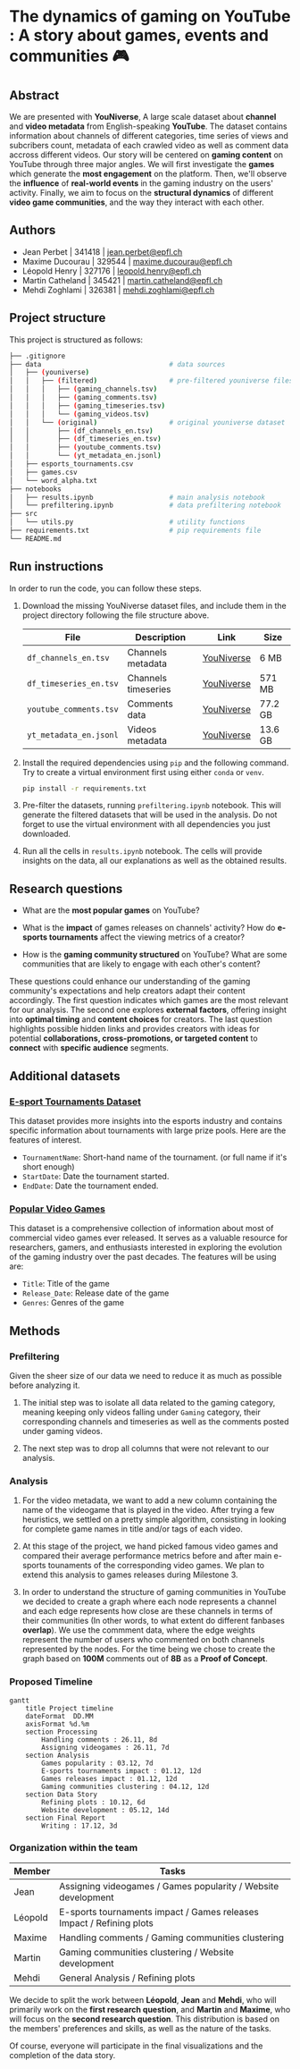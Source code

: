 # The dynamics of gaming on YouTube : A story about games, events and communities 🎮

## Abstract

We are presented with **YouNiverse**, A large scale dataset about **channel** and **video metadata** from English-speaking **YouTube**. The dataset contains information about channels of different categories, time series of views and subcribers count, metadata of each crawled video as well as comment data accross different videos. Our story will be centered on **gaming content** on YouTube through three major angles. We will first investigate the **games** which generate the **most engagement** on the platform. Then, we'll observe the **influence** of **real-world events** in the gaming industry on the users' activity. Finally, we aim to focus on the **structural dynamics** of different **video game communities**, and the way they interact with each other.

## Authors

- Jean Perbet | 341418 | <jean.perbet@epfl.ch>
- Maxime Ducourau | 329544 | <maxime.ducourau@epfl.ch>
- Léopold Henry | 327176 | <leopold.henry@epfl.ch>
- Martin Catheland | 345421 | <martin.catheland@epfl.ch>
- Mehdi Zoghlami | 326381 | <mehdi.zoghlami@epfl.ch>

## Project structure

This project is structured as follows:

```sh
├── .gitignore
├── data                                # data sources
│   ├── (youniverse)
│   │   ├── (filtered)                  # pre-filtered youniverse files
│   │   │   ├── (gaming_channels.tsv)
│   │   │   ├── (gaming_comments.tsv)
│   │   │   ├── (gaming_timeseries.tsv)
│   │   │   └── (gaming_videos.tsv)
│   │   └── (original)                  # original youniverse dataset
│   │       ├── (df_channels_en.tsv)
│   │       ├── (df_timeseries_en.tsv)
│   │       ├── (youtube_comments.tsv)
│   │       └── (yt_metadata_en.jsonl)
│   ├── esports_tournaments.csv
│   ├── games.csv
│   └── word_alpha.txt      
├── notebooks                          
│   ├── results.ipynb                   # main analysis notebook
│   └── prefiltering.ipynb              # data prefiltering notebook
├── src                                         
│   └── utils.py                        # utility functions
├── requirements.txt                    # pip requirements file
└── README.md
```

## Run instructions

In order to run the code, you can follow these steps.

1. Download the missing YouNiverse dataset files, and include them in the project directory following the file structure above.

    | File | Description | Link | Size |
    | --- | --- | --- | --- |
    | `df_channels_en.tsv` | Channels metadata | [YouNiverse](https://zenodo.org/records/4650046) | 6 MB |
    | `df_timeseries_en.tsv` | Channels timeseries | [YouNiverse](https://zenodo.org/records/4650046) | 571 MB |
    | `youtube_comments.tsv` | Comments data | [YouNiverse](https://zenodo.org/records/4650046) | 77.2 GB |
    | `yt_metadata_en.jsonl` | Videos metadata | [YouNiverse](https://zenodo.org/records/4650046) | 13.6 GB |

2. Install the required dependencies using `pip` and the following command. Try to create a virtual environment first using either `conda` or `venv`.

    ```sh
    pip install -r requirements.txt
    ```

3. Pre-filter the datasets, running `prefiltering.ipynb` notebook. This will generate the filtered datasets that will be used in the analysis. Do not forget to use the virtual environment with all dependencies you just downloaded.

4. Run all the cells in `results.ipynb` notebook. The cells will provide insights on the data, all our explanations as well as the obtained results.

## Research questions

- What are the **most popular games** on YouTube?

- What is the **impact** of games releases on channels' activity? How do **e-sports tournaments** affect the viewing metrics of a creator?

- How is the **gaming community structured** on YouTube? What are some communities that are likely to engage with each other's content?

These questions could enhance our understanding of the gaming community's expectations and help creators adapt their content accordingly. The first question indicates which games are the most relevant for our analysis. The second one explores **external factors**, offering insight into **optimal timing** and **content choices** for creators. The last question highlights possible hidden links and provides creators with ideas for potential **collaborations, cross-promotions, or targeted content** to **connect** with **specific audience** segments.

## Additional datasets

### [E-sport Tournaments Dataset](https://www.kaggle.com/datasets/hbakker/esports-200-tournaments)

This dataset provides more insights into the esports industry and contains specific information about tournaments with large prize pools. Here are the features of interest.

- `TournamentName`: Short-hand name of the tournament. (or full name if it's short enough)
- `StartDate`: Date the tournament started.
- `EndDate`: Date the tournament ended.

### [Popular Video Games](https://www.kaggle.com/datasets/matheusfonsecachaves/popular-video-games)

This dataset is a comprehensive collection of information about most of commercial video games ever released. It serves as a valuable resource for researchers, gamers, and enthusiasts interested in exploring the evolution of the gaming industry over the past decades. The features will be using are:

- `Title`: Title of the game
- `Release_Date`: Release date of the game
- `Genres`: Genres of the game

## Methods

### Prefiltering

Given the sheer size of our data we need to reduce it as much as possible before analyzing it.

1. The initial step was to isolate all data related to the gaming category, meaning keeping only videos falling under `Gaming` category, their corresponding channels and timeseries as well as the comments posted under gaming videos.

2. The next step was to drop all columns that were not relevant to our analysis.  

### Analysis

1. For the video metadata, we want to add a new column containing the name of the videogame that is played in the video. After trying a few heuristics, we settled on a pretty simple algorithm, consisting in looking for complete game names in title and/or tags of each video.

2. At this stage of the project, we hand picked famous video games and compared their average performance metrics before and after main e-sports tounaments of the corresponding video games. We plan to extend this analysis to games releases during Milestone 3.

3. In order to understand the structure of gaming communities in YouTube we decided to create a graph where each node represents a channel and each edge represents how close are these channels in terms of their communities (In other words, to what extent do different fanbases **overlap**). We use the commment data, where the edge weights represent the number of users who commented on both channels represented by the nodes. For the time being we chose to create the graph based on **100M** comments out of **8B** as a **Proof of Concept**.

### Proposed Timeline

```mermaid
gantt
    title Project timeline
    dateFormat  DD.MM
    axisFormat %d.%m
    section Processing
        Handling comments : 26.11, 8d
        Assigning videogames : 26.11, 7d
    section Analysis
        Games popularity : 03.12, 7d
        E-sports tournaments impact : 01.12, 12d
        Games releases impact : 01.12, 12d
        Gaming communities clustering : 04.12, 12d
    section Data Story
        Refining plots : 10.12, 6d
        Website development : 05.12, 14d
    section Final Report
        Writing : 17.12, 3d
```

### Organization within the team

| Member | Tasks |
| --- | --- |
| Jean | Assigning videogames / Games popularity / Website development |
| Léopold | E-sports tournaments impact / Games releases Impact / Refining plots |
| Maxime | Handling comments / Gaming communities clustering |
| Martin | Gaming communities clustering / Website development  |
| Mehdi | General Analysis / Refining plots |

We decide to split the work between **Léopold**, **Jean** and **Mehdi**, who will primarily work on the **first research question**, and **Martin** and **Maxime**, who will focus on the **second research question**. This distribution is based on the members' preferences and skills, as well as the nature of the tasks.

Of course, everyone will participate in the final visualizations and the completion of the data story.
